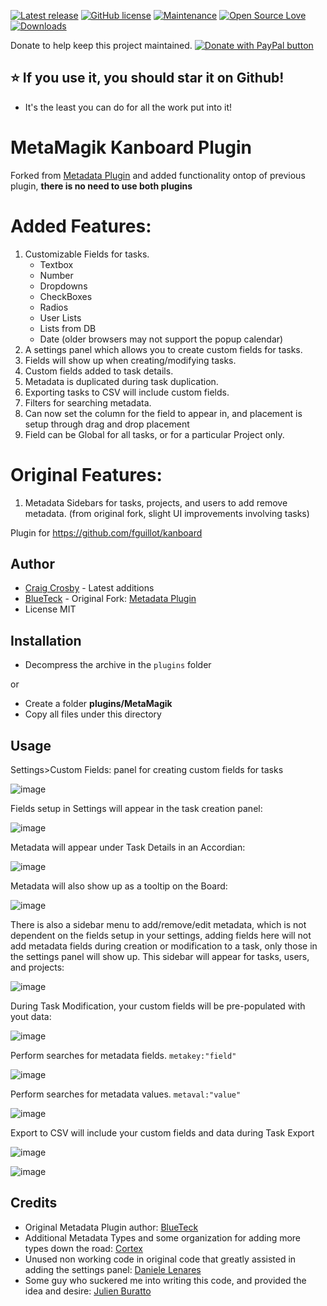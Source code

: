 [![Latest release](https://img.shields.io/github/release/creecros/MetaMagik.svg)](https://github.com/creecros/MetaMagik/releases)
[![GitHub license](https://img.shields.io/github/license/Naereen/StrapDown.js.svg)](https://github.com/creecros/MetaMagik/blob/master/LICENSE)
[![Maintenance](https://img.shields.io/badge/Maintained%3F-yes-green.svg)](https://github.com/creecros/MetaMagik/graphs/contributors)
[![Open Source Love](https://badges.frapsoft.com/os/v1/open-source.svg?v=103)]()
[![Downloads](https://img.shields.io/github/downloads/creecros/MetaMagik/total.svg)](https://github.com/creecros/MetaMagik/releases)

Donate to help keep this project maintained.
<a href="https://www.paypal.com/cgi-bin/webscr?cmd=_s-xclick&hosted_button_id=SEGNEVQFXHXGW&source=url">
<img src="https://www.paypalobjects.com/en_US/i/btn/btn_donate_SM.gif" border="0" name="submit" title="PayPal - The safer, easier way to pay online!" alt="Donate with PayPal button" /></a>

## :star: If you use it, you should star it on Github! 
- It's the least you can do for all the work put into it!

MetaMagik Kanboard Plugin
==========================

Forked from [Metadata Plugin](https://github.com/BlueTeck/kanboard_plugin_metadata) and added functionality ontop of previous plugin, **there is no need to use both plugins**

Added Features:
================

1. Customizable Fields for tasks. 
   - Textbox
   - Number
   - Dropdowns
   - CheckBoxes
   - Radios
   - User Lists
   - Lists from DB
   - Date (older browsers may not support the popup calendar)
2. A settings panel which allows you to create custom fields for tasks.
3. Fields will show up when creating/modifying tasks.
4. Custom fields added to task details.
5. Metadata is duplicated during task duplication.
6. Exporting tasks to CSV will include custom fields.
7. Filters for searching metadata.
8. Can now set the column for the field to appear in, and placement is setup through drag and drop placement
9. Field can be Global for all tasks, or for a particular Project only.

Original Features:
==================

1. Metadata Sidebars for tasks, projects, and users to add remove metadata. (from original fork, slight UI improvements involving tasks)


Plugin for https://github.com/fguillot/kanboard

Author
------

- [Craig Crosby](https://github.com/creecros) - Latest additions
- [BlueTeck](https://github.com/BlueTeck) - Original Fork: [Metadata Plugin](https://github.com/BlueTeck/kanboard_plugin_metadata)
- License MIT

Installation
------------

- Decompress the archive in the `plugins` folder

or

- Create a folder **plugins/MetaMagik**
- Copy all files under this directory


Usage
------------

Settings>Custom Fields: panel for creating custom fields for tasks

![image](https://user-images.githubusercontent.com/26339368/48794160-2187e000-ecc7-11e8-89de-c2c83bde5425.png)

Fields setup in Settings will appear in the task creation panel:

![image](https://user-images.githubusercontent.com/26339368/48794210-48dead00-ecc7-11e8-9731-2eb57ef8f226.png)

Metadata will appear under Task Details in an Accordian:

![image](https://user-images.githubusercontent.com/26339368/48794118-fe5d3080-ecc6-11e8-844b-af76a71d7249.png)

Metadata will also show up as a tooltip on the Board:

![image](https://user-images.githubusercontent.com/26339368/45580741-a4716200-b862-11e8-92ab-1cd8d4783273.png)

There is also a sidebar menu to add/remove/edit metadata, which is not dependent on the fields setup in your settings, adding fields here will not add metadata fields during creation or modification to a task, only those in the settings panel will show up. This sidebar will appear for tasks, users, and projects:

![image](https://user-images.githubusercontent.com/26339368/45580785-15187e80-b863-11e8-8c04-94e05dc2e7f8.png)

During Task Modification, your custom fields will be pre-populated with yout data:

![image](https://user-images.githubusercontent.com/26339368/45580810-5c067400-b863-11e8-8c27-1e040d4974f5.png)

Perform searches for metadata fields. `metakey:"field"`

![image](https://user-images.githubusercontent.com/26339368/45580859-08e0f100-b864-11e8-8d96-bcb682398681.png)

Perform searches for metadata values. `metaval:"value"`

![image](https://user-images.githubusercontent.com/26339368/45580850-e51dab00-b863-11e8-96e3-c8ff832e70a2.png)

Export to CSV will include your custom fields and data during Task Export

![image](https://user-images.githubusercontent.com/26339368/45769838-c2e2af00-bc0e-11e8-95b6-34c23876f03f.png)

![image](https://user-images.githubusercontent.com/26339368/45769796-af374880-bc0e-11e8-9587-83ab717da733.png)


Credits
------------

* Original Metadata Plugin author: [BlueTeck](https://github.com/BlueTeck)
* Additional Metadata Types and some organization for adding more types down the road: [Cortex](https://github.com/ncortex)
* Unused non working code in original code that greatly assisted in adding the settings panel: [Daniele Lenares](https://github.com/dnlnrs)
* Some guy who suckered me into writing this code, and provided the idea and desire: [Julien Buratto](https://github.com/TheCloud)





